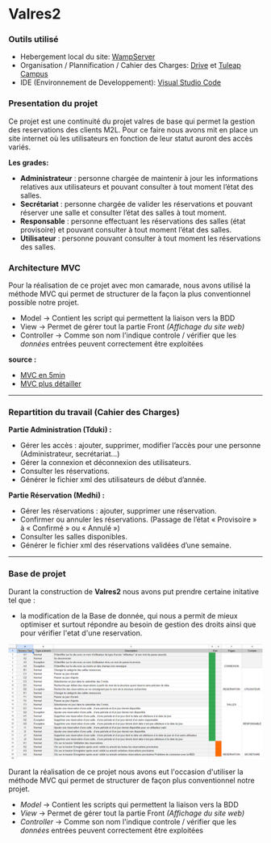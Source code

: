# Valres2

### Outils utilisé
* Hebergement local du site: [WampServer](https://www.wampserver.com/)
* Organisation / Plannification / Cahier des Charges: [Drive](https://drive.google.com/) et [Tuleap Campus](https://tuleap-campus.org/)
* IDE (Environnement de Developpement): [Visual Studio Code](https://code.visualstudio.com/)


### Presentation du projet
Ce projet est une continuité du projet valres de base qui permet la gestion des reservations des clients M2L.
Pour ce faire nous avons mit en place un site internet où les utilisateurs en fonction de leur statut auront des accès variés.

__Les grades:__
* **Administrateur** : personne chargée de maintenir à jour les informations relatives aux
utilisateurs et pouvant consulter à tout moment l’état des salles.
* **Secrétariat** : personne chargée de valider les réservations et pouvant réserver une salle et
consulter l’état des salles à tout moment.
* **Responsable** : personne effectuant les réservations des salles (état provisoire) et pouvant
consulter à tout moment l’état des salles.
* **Utilisateur** : personne pouvant consulter à tout moment les réservations des salles.

### Architecture MVC 
Pour la réalisation de ce projet avec mon camarade, nous avons utilisé la méthode MVC qui permet de structurer de la façon la plus conventionnel possible notre projet.

* Model → Contient les script qui permettent la liaison vers la BDD
* View → Permet de gérer tout la partie Front *(Affichage du site web)*
* Controller → Comme son nom l'indique controle / vérifier que les *données* entrées peuvent correctement être exploitées

__source :__
* [MVC en 5min](https://www.youtube.com/watch?v=gs-61l4Z32M&pp=ygUDTVZD)
* [MVC plus détailler](https://www.youtube.com/watch?v=HxhwAc7zzgE&pp=ygUDTVZD)

---
### Repartition du travail (Cahier des Charges)
__Partie Administration (Tduki) :__
* Gérer les accès : ajouter, supprimer, modifier l’accès pour une personne (Administrateur,
secrétariat...)
* Gérer la connexion et déconnexion des utilisateurs.
* Consulter les réservations.
* Générer le fichier xml des utilisateurs de début d’année.

__Partie Réservation (Medhi) :__
* Gérer les réservations : ajouter, supprimer une réservation.
* Confirmer ou annuler les réservations. (Passage de l’état « Provisoire » à « Confirmé » ou
« Annulé »)
* Consulter les salles disponibles.
* Générer le fichier xml des réservations validées d’une semaine.
---

### Base de projet
Durant la construction de **Valres2** nous avons put prendre certaine initative tel que :
* la modification de la Base de donnée, qui nous a permit de mieux optimiser et surtout répondre au besoin
de gestion des droits ainsi que pour vérifier l'etat d'une reservation.

![image des test de validation du projet](image/tableau_test.png)

Durant la réalisation de ce projet nous avons eut l'occasion d'utiliser la méthode MVC qui permet de structurer de façon plus conventionnel notre projet.

* *Model* → Contient les scripts qui permettent la liaison vers la BDD
* *View* → Permet de gérer tout la partie Front *(Affichage du site web)*
* *Controller* → Comme son nom l'indique controle / vérifier que les *données* entrées peuvent correctement être exploitées
